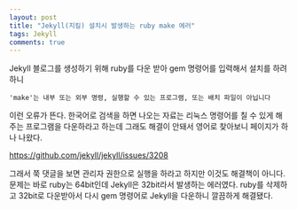 ```yaml
---
layout: post
title: "Jekyll(지킬) 설치시 발생하는 ruby make 에러"
tags: Jekyll
comments: true
---
```

Jekyll 블로그를 생성하기 위해 ruby를 다운 받아 gem 명령어를 입력해서 설치를 하려하니

``` 'make'는 내부 또는 외부 명령, 실행할 수 있는 프로그램, 또는 배치 파일이 아닙니다 ```

이런 오류가 뜬다. 한국어로 검색을 하면 나오는 자료는 리눅스 명령어를 칠 수 있게 해주는 프로그램을 다운하라고 하는데
그래도 해결이 안돼서 영어로 찾아보니 페이지가 하나 나왔다.

<https://github.com/jekyll/jekyll/issues/3208>

그래서 쭉 댓글을 보면 관리자 권한으로 실행을 하라고 하지만 이것도 해결책이 아니다.
문제는 바로 ruby는 64bit인데 Jekyll은 32bit라서 발생하는 에러였다.
ruby를 삭제하고 32bit로 다운받아서 다시 gem 명령어로 Jekyll을 다운하니 깔끔하게 해결됐다.